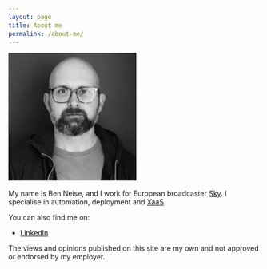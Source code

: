 ```yaml
---
layout: page
title: About me
permalink: /about-me/
---
```

![jenkins](/assets/ben_profile_pic.jpg) 

My name is Ben Neise, and I work for European broadcaster [Sky](https://www.skygroup.sky/). I specialise in automation, deployment and [XaaS](http://simple.wikipedia.org/wiki/Everything_as_a_service).


You can also find me on:

- [LinkedIn](http://uk.linkedin.com/in/benneise)

The views and opinions published on this site are my own and not approved or endorsed by my employer.